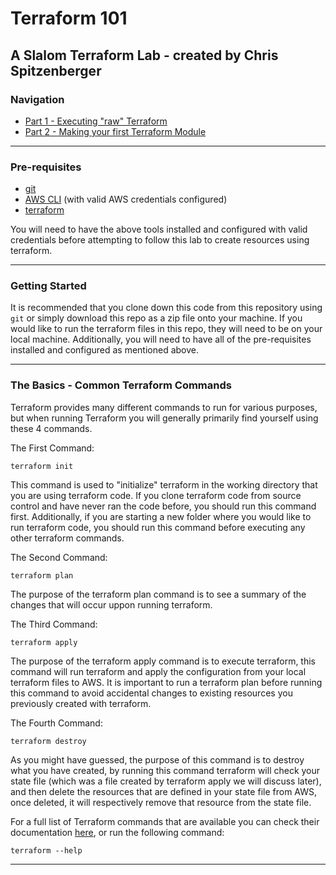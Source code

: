# Terraform 101
## A Slalom Terraform Lab - created by Chris Spitzenberger

### Navigation
* [Part 1 - Executing "raw" Terraform](/Part-1)
* [Part 2 - Making your first Terraform Module](/Part-2)

---

### Pre-requisites
* [git](https://git-scm.com/downloads)
* [AWS CLI](https://docs.aws.amazon.com/cli/latest/userguide/cli-chap-install.html) (with valid AWS credentials configured)
* [terraform](https://learn.hashicorp.com/terraform/getting-started/install.html)

You will need to have the above tools installed and configured with valid credentials before attempting to follow this lab to create resources using terraform.

---

### Getting Started
It is recommended that you clone down this code from this repository using `git` or simply download this repo as a zip file onto your machine. If you would like to run the terraform files in this repo, they will need to be on your local machine. Additionally, you will need to have all of the pre-requisites installed and configured as mentioned above.

---

### The Basics - Common Terraform Commands
Terraform provides many different commands to run for various purposes, but when running Terraform you will generally primarily find yourself using these 4 commands.

The First Command:
```
terraform init
```
This command is used to "initialize" terraform in the working directory that you are using terraform code. If you clone terraform code from source control and have never ran the code before, you should run this command first. Additionally, if you are starting a new folder where you would like to run terraform code, you should run this command before executing any other terraform commands.

The Second Command:
```
terraform plan
```
The purpose of the terraform plan command is to see a summary of the changes that will occur uppon running terraform.

The Third Command:
```
terraform apply
```
The purpose of the terraform apply command is to execute terraform, this command will run terraform and apply the configuration from your local terraform files to AWS. It is important to run a terraform plan before running this command to avoid accidental changes to existing resources you previously created with terraform.

The Fourth Command:
```
terraform destroy
```
As you might have guessed, the purpose of this command is to destroy what you have created, by running this command terraform will check your state file (which was a file created by terraform apply we will discuss later), and then delete the resources that are defined in your state file from AWS, once deleted, it will respectively remove that resource from the state file.

For a full list of Terraform commands that are available you can check their documentation [here](https://www.terraform.io/docs/commands/init.html), or run the following command:
```
terraform --help
```

---